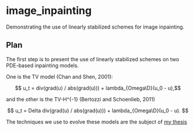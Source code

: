 # image_inpainting
Demonstrating the use of linearly stabilized schemes for image inpainting. 

## Plan 
The first step is to present the use of linearly stabilized schemes on two PDE-based inpainting models.

One is the TV model (Chan and Shen, 2001):

$$ u_t = div(grad(u) / abs(grad(u))) + lambda_{Omega\D}(u_0 - u),$$

and the other is the TV-H^{-1} (Bertozzi and Schoenlieb, 2011)

$$ u_t = Delta div(grad(u) / abs(grad(u))) + lambda_{Omega\D}(u_0 - u). $$

The techniques we use to evolve these models are the subject of [my thesis](https://github.com/kevstter/Thesis-B)


